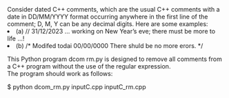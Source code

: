 <div style="text-align: left;">
Consider dated C++ comments, which are the usual C++ comments with a date
in DD/MM/YYYY format occurring anywhere in the first line of the comment; D, M, Y can be
any decimal digits. Here are some examples:
<li>(a) // 31/12/2023 ... working on New Year’s eve; there must be more to life ...!</li>
<li>(b) /* Modifed todai 00/00/0000
There shuld be no more erors. */</li>

This Python program dcom rm.py is designed to remove all comments from a C++ program without the use of the regular expression.   
The program should work as follows:  

$ python dcom_rm.py inputC.cpp inputC_rm.cpp
</div>
